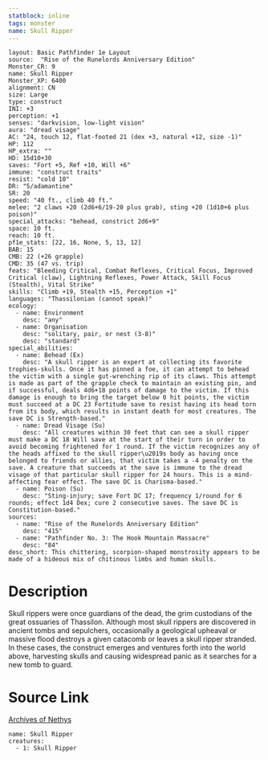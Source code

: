 ```yaml
---
statblock: inline
tags: monster
name: Skull Ripper
---
```

```statblock
layout: Basic Pathfinder 1e Layout
source:  "Rise of the Runelords Anniversary Edition"
Monster_CR: 9
name: Skull Ripper
Monster_XP: 6400
alignment: CN
size: Large
type: construct
INI: +3
perception: +1
senses: "darkvision, low-light vision"
aura: "dread visage"
AC: "24, touch 12, flat-footed 21 (dex +3, natural +12, size -1)"
HP: 112
HP_extra: ""
HD: 15d10+30
saves: "Fort +5, Ref +10, Will +6"
immune: "construct traits"
resist: "cold 10"
DR: "5/adamantine"
SR: 20
speed: "40 ft., climb 40 ft."
melee: "2 claws +20 (2d6+6/19-20 plus grab), sting +20 (1d10+6 plus poison)"
special_attacks: "behead, constrict 2d6+9"
space: 10 ft.
reach: 10 ft.
pf1e_stats: [22, 16, None, 5, 13, 12]
BAB: 15
CMB: 22 (+26 grapple)
CMD: 35 (47 vs. trip)
feats: "Bleeding Critical, Combat Reflexes, Critical Focus, Improved Critical (claw), Lightning Reflexes, Power Attack, Skill Focus (Stealth), Vital Strike"
skills: "Climb +19, Stealth +15, Perception +1"
languages: "Thassilonian (cannot speak)"
ecology:
  - name: Environment
    desc: "any"
  - name: Organisation
    desc: "solitary, pair, or nest (3-8)"
    desc: "standard"
special_abilities:
  - name: Behead (Ex)
    desc: "A skull ripper is an expert at collecting its favorite trophies-skulls. Once it has pinned a foe, it can attempt to behead the victim with a single gut-wrenching rip of its claws. This attempt is made as part of the grapple check to maintain an existing pin, and if successful, deals 4d6+18 points of damage to the victim. If this damage is enough to bring the target below 0 hit points, the victim must succeed at a DC 23 Fortitude save to resist having its head torn from its body, which results in instant death for most creatures. The save DC is Strength-based."
  - name: Dread Visage (Su)
    desc: "All creatures within 30 feet that can see a skull ripper must make a DC 18 Will save at the start of their turn in order to avoid becoming frightened for 1 round. If the victim recognizes any of the heads affixed to the skull ripper\u2019s body as having once belonged to friends or allies, that victim takes a -4 penalty on the save. A creature that succeeds at the save is immune to the dread visage of that particular skull ripper for 24 hours. This is a mind-affecting fear effect. The save DC is Charisma-based."
  - name: Poison (Su)
    desc: "Sting-injury; save Fort DC 17; frequency 1/round for 6 rounds; effect 1d4 Dex; cure 2 consecutive saves. The save DC is Constitution-based."
sources:
  - name: "Rise of the Runelords Anniversary Edition"
    desc: "415"
  - name: "Pathfinder No. 3: The Hook Mountain Massacre"
    desc: "84"
desc_short: This chittering, scorpion-shaped monstrosity appears to be made of a hideous mix of chitinous limbs and human skulls. 
```
# Description
Skull rippers were once guardians of the dead, the grim custodians of the great ossuaries of Thassilon. Although most skull rippers are discovered in ancient tombs and sepulchers, occasionally a geological upheaval or massive flood destroys a given catacomb or leaves a skull ripper stranded. In these cases, the construct emerges and ventures forth into the world above, harvesting skulls and causing widespread panic as it searches for a new tomb to guard.
# Source Link
[Archives of Nethys](https://aonprd.com/MonsterDisplay.aspx?ItemName=Skull%20Ripper)
```encounter-table
name: Skull Ripper
creatures:
  - 1: Skull Ripper
```
